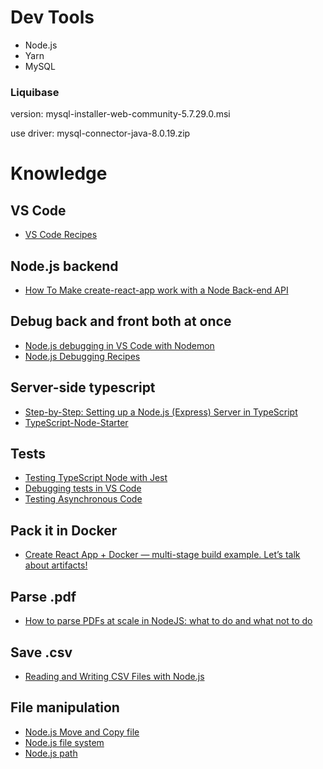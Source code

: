 
# Dev Tools
- Node.js
- Yarn
- MySQL
### Liquibase
version: mysql-installer-web-community-5.7.29.0.msi

use driver: mysql-connector-java-8.0.19.zip

# Knowledge

## VS Code
- [VS Code Recipes](https://github.com/microsoft/vscode-recipes)

## Node.js backend
- [How To Make create-react-app work with a Node Back-end API](https://www.freecodecamp.org/news/how-to-make-create-react-app-work-with-a-node-backend-api-7c5c48acb1b0/)

## Debug back and front both at once
- [Node.js debugging in VS Code with Nodemon](https://github.com/Microsoft/vscode-recipes/tree/master/nodemon)
- [Node.js Debugging Recipes](https://code.visualstudio.com/docs/nodejs/debugging-recipes#_debug-serverside-javascript-in-nodejs)

## Server-side typescript
- [Step-by-Step: Setting up a Node.js (Express) Server in TypeScript](https://medium.com/@ramandeep.singh.1983/step-by-step-setting-up-a-node-js-server-in-typescript-c601c066bc57)
- [TypeScript-Node-Starter](https://github.com/microsoft/TypeScript-Node-Starter#typescript--node)

## Tests
- [Testing TypeScript Node with Jest](https://medium.com/@admin_86118/testing-typescript-node-with-jest-6bf5db18119c)
- [Debugging tests in VS Code](https://github.com/microsoft/vscode-recipes/tree/master/debugging-jest-tests)
- [Testing Asynchronous Code](https://jestjs.io/docs/en/next/asynchronous)

## Pack it in Docker
- [Create React App + Docker — multi-stage build example. Let’s talk about artifacts!](https://medium.com/@shakyShane/lets-talk-about-docker-artifacts-27454560384f)

## Parse .pdf
- [How to parse PDFs at scale in NodeJS: what to do and what not to do](https://www.freecodecamp.org/news/how-to-parse-pdfs-at-scale-in-nodejs-what-to-do-and-what-not-to-do-541df9d2eec1/)

## Save .csv
- [Reading and Writing CSV Files with Node.js](https://stackabuse.com/reading-and-writing-csv-files-with-node-js/)

## File manipulation
- [Node.js Move and Copy file](https://coursesweb.net/nodejs/move-copy-file)
- [Node.js file system](https://nodejs.org/api/fs.html)
- [Node.js path](https://nodejs.org/api/path.html#path_path_basename_path_ext)